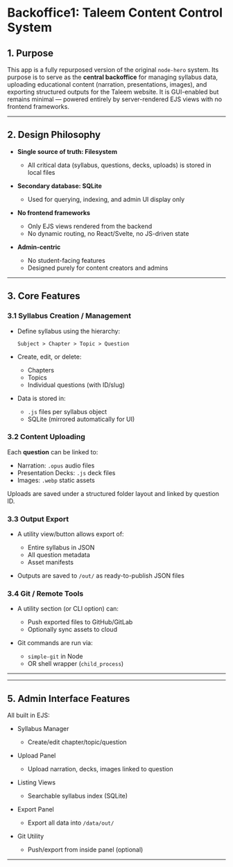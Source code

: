 

# Backoffice1: Taleem Content Control System

## 1. Purpose

This app is a fully repurposed version of the original `node-hero` system. Its purpose is to serve as the **central backoffice** for managing syllabus data, uploading educational content (narration, presentations, images), and exporting structured outputs for the Taleem website. It is GUI-enabled but remains minimal — powered entirely by server-rendered EJS views with no frontend frameworks.

---

## 2. Design Philosophy

* **Single source of truth: Filesystem**

  * All critical data (syllabus, questions, decks, uploads) is stored in local files
* **Secondary database: SQLite**

  * Used for querying, indexing, and admin UI display only
* **No frontend frameworks**

  * Only EJS views rendered from the backend
  * No dynamic routing, no React/Svelte, no JS-driven state
* **Admin-centric**

  * No student-facing features
  * Designed purely for content creators and admins

---

## 3. Core Features

### 3.1 Syllabus Creation / Management

* Define syllabus using the hierarchy:

  ```
  Subject > Chapter > Topic > Question
  ```
* Create, edit, or delete:

  * Chapters
  * Topics
  * Individual questions (with ID/slug)
* Data is stored in:

  * `.js` files per syllabus object
  * SQLite (mirrored automatically for UI)

### 3.2 Content Uploading

Each **question** can be linked to:

* Narration: `.opus` audio files
* Presentation Decks: `.js` deck files
* Images: `.webp` static assets

Uploads are saved under a structured folder layout and linked by question ID.

### 3.3 Output Export

* A utility view/button allows export of:

  * Entire syllabus in JSON
  * All question metadata
  * Asset manifests
* Outputs are saved to `/out/` as ready-to-publish JSON files

### 3.4 Git / Remote Tools

* A utility section (or CLI option) can:

  * Push exported files to GitHub/GitLab
  * Optionally sync assets to cloud
* Git commands are run via:

  * `simple-git` in Node
  * OR shell wrapper (`child_process`)

---

---

## 5. Admin Interface Features

All built in EJS:

* Syllabus Manager

  * Create/edit chapter/topic/question
* Upload Panel

  * Upload narration, decks, images linked to question
* Listing Views

  * Searchable syllabus index (SQLite)
* Export Panel

  * Export all data into `/data/out/`
* Git Utility

  * Push/export from inside panel (optional)

---
